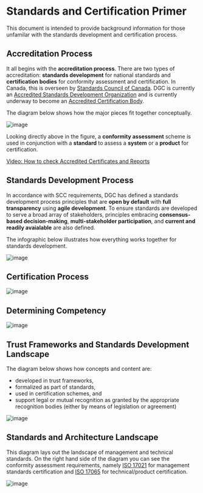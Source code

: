 # Standards and Certification Primer

This document is intended to provide background information for those unfamilar with the standards development and certification process. 
## Accreditation Process

It all begins with the **accreditation process**. There are two types of accreditation: **standards development** for national standards and **certification bodies** for conformity assessment and certification. In Canada, this is overseen by [Standards Council of Canada](https://scc/ca).  DGC is currently an [Accredited Standards Development Organization](https://www.scc.ca/en/news-events/news/2019/cio-strategy-council-earns-accreditation-develop-national-standards-canada) and is currently underway to become  an [Accredited Certification Body](https://www.scc.ca/en/accreditation/find-accredited-or-certified-body).

The diagram below shows how the major pieces fit together conceptually.


![image](./assets/ciosc-accreditation.png)

Looking directly above in the figure, a **conformity assessment** scheme is used in conjunction with a **standard** to assess a **system** or a **product** for certification.

[Video: How to check Accredited Certificates and Reports](https://youtu.be/xKGbS9uh2v8)

## Standards Development Process

In accordance with SCC requirements, DGC has defined a standards development process principles that are **open by default** with **full transparency** using **agile development**. To ensure standards are developed to serve a broad array of stakeholders, principles embracing **consensus-based decision-making**, **multi-stakeholder participation**, and **current and readily avaialable** are also defined.

The infographic below illustrates how everything works together for standards development.

![image](./assets/ciosc-std-dev-infogr.png)


## Certification Process

![image](./assets/ciosc-cert-process.png)



## Determining Competency

![image](./assets/ciosc-competency.png)

## Trust Frameworks and Standards Development Landscape
The diagram below shows how concepts and content are: 
* developed in trust frameworks, 
* formalized as part of standards, 
* used in certification schemes, and 
* support legal or mutual recognition as granted by the appropriate recognition bodies (either by means of legislation or agreement)

![image](./assets/ciosc-standards-landscape-1.png)

## Standards and Architecture Landscape

This diagram lays out the landscape of management and technical standards. On the right hand side of the diagram you can see the conformity assessment requirements, namely [ISO 17021](https://www.iso.org/standard/61651.html) for management standards certification and [ISO 17065](https://www.iso.org/standard/46568.html) for technical/product certification.

![image](./assets/ciosc-standards-architecture.png)